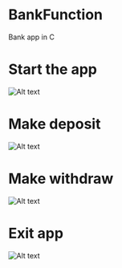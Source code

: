 # BankFunction
Bank app in C
# Start the app
![Alt text](https://cloud.githubusercontent.com/assets/10361727/12083140/56c0b5f6-b26b-11e5-83ce-8d3ba1b8c297.PNG "Start")
# Make deposit
![Alt text](https://cloud.githubusercontent.com/assets/10361727/12083141/56c10f60-b26b-11e5-8ede-ed452084eabf.PNG "Deposit")
# Make withdraw
![Alt text](https://cloud.githubusercontent.com/assets/10361727/12083142/56c1a650-b26b-11e5-93cf-e6ae0cec8021.PNG "Withdraw")
# Exit app
![Alt text](https://cloud.githubusercontent.com/assets/10361727/12083139/56bd2b34-b26b-11e5-8f8b-a35aa3693096.PNG "Exit")
